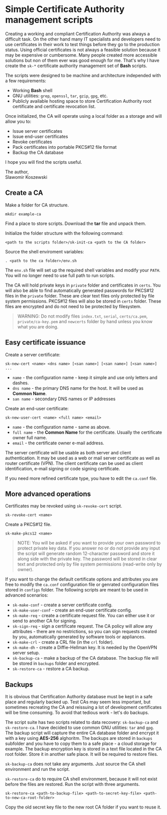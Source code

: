 # Simple Certificate Authority management scripts

Creating a working and compliant Certification Authority was always a difficult task. On the other hand many IT specialists and developers need to use certificates in their work to test things before they go to the production status. Using official certificates is not always a feasible solution because it may be expensive or cumbersome. Many people created more accessible solutions but non of them ever was good enough for me. That's why I have create the `sk-*` certificate authority management set of **Bash** scripts.

The scripts were designed to be machine and architecture independed with a few requirements:

* Working **Bash** shell
* GNU utilities: `grep`, `openssl`, `tar`, `gzip`, `gpg`, etc.
* Publicly available hosting space to store Certification Authority root certificate and certificate revocation list.

Once initialized, the CA will operate using a local folder as a storage and will allow you to:

* Issue server certificates
* Issue end-user certificates
* Revoke certificates
* Pack certificates into portable PKCS#12 file format
* Backup the CA database

I hope you will find the scripts useful.

The author,  
Slawomir Koszewski

## Create a CA

Make a folder for CA structure.

```
mkdir example-ca
```

Find a place to store scripts. Download the **tar** file and unpack them.

Initialize the folder structure with the following command:

```
<path to the scripts folder>/sk-init-ca <path to the CA folder>
```

Source the shell enviroment variables:

```
. <path to the ca folder>/env.sh
```

The `env.sh` file will set up the required shell variables and modify your `PATH`. You will no longer need to use full path to run scripts.

The CA will hold private keys in `private` folder and certificates in `certs`. You will also be able to find automatically generated passwords for PKCS#12 files in the `private` folder. These are clear text files only protected by file system permissions. PKCS#12 files will also be stored in `certs` folder. These files are encrypted and do not need to be protected by filesystem.

> WARNING: Do not modify files `index.txt`, `serial`, `certs/ca.pem`, `private/ca-key.pem` and `newcerts` folder by hand unless you know what you are doing.

## Easy certificate issuance

Create a server certificate:

```
sk-new-cert <name> <dns name> [<san name>] [<san name>] [<san name>] ...
```

* `name` - the configuration name - keep it simple and use only letters and dashes.
* `dns name` - the primary DNS name for the host. It will be used as **Common Name**.
* `san name` - secondary DNS names or IP addresses

Create an end-user certificate:

```
sk-new-user-cert <name> <full name> <email>
```

* `name` - the configuration name - same as above.
* `full name` - the **Common Name** for the certificate. Usually the certificate owner full name.
* `email` - the certificate owner e-mail address.

The server certificate will be usable as both server and client authentication. It may be used as a web or mail server certificate as well as router certificate (VPN). The client certificate can be used as client identification, e-mail signing or code signing certificate.

If you need more refined certificate type, you have to edit the `ca.conf` file.

## More advanced operations

Certificates may be revoked using `sk-revoke-cert` script.

```
sk-revoke-cert <name>
```

Create a PKCS#12 file.

```
sk-make-pkcs12 <name>
```

> NOTE: You will be asked if you want to provide your own password to protect private key data. If you answer no or do not provide any input the script will generate random 12-character password and store it along side with the private key. The password will be stored in clear text and protected only by file system permissions (read-write only by owner).

If you want to change the default certificate options and attributes you are free to modify the `ca.conf` configuration file or genrated configuration files stored in `configs` folder. The following scripts are meant to be used in advanced scenarios:

* `sk-make-conf` - create a server certificate config.
* `sk-make-user-conf` - create an end-user certificate config.
* `sk-make-req` - create a certificate request file. You can either use it or send to another CA for signing.
* `sk-sign-req` - sign a certificate request. The CA policy will allow any attributes - there are no restrictions, so you can sign requests created by you, automatically generated by software tools or appliances.
* `sk-make-crl` - create a CRL file (in the `crl` folder).
* `sk-make-dh` - create a Diffie-Hellman key. It is needed by the OpenVPN server setup.
* `sk-backup-ca` - make a backup of the CA database. The backup file will be stored in `backups` folder and encrypted.
* `sk-restore-ca` - restore a CA backup.

## Backups

It is obvious that Certification Authority database must be kept in a safe place and regularly backed up. Test CAs may seem less important, but sometimes recreating the CA and reissuing a lot of development certificates will be time consuming. To avoid that tedious work - let's do backups.

The script suite has two scripts related to data recovery: `sk-backup-ca` and `sk-restore-ca`. I have decided to use common GNU utilities: `tar` and `gpg`. The backup script will capture the entire CA database folder and encrypt it with a key using **AES-256** alghoritm. The backups are stored in `backups` subfolder and you have to copy them to a safe place - a cloud storage for example. The backup encryption key is stored in a text file located in the CA root folder. Store it in another safe place. It will be required to restore files.

`sk-backup-ca` does not take any arguments. Just source the CA shell environment and run the script.

`sk-restore-ca` do to require CA shell environment, because it will not exist before the files are restored. Run the script with three arguments.

```
sk-restore-ca <path-to-backup-file> <path-to-secret-key-file> <path-to-new-ca-root-folder>
```

Copy the old secret key file to the new root CA folder if you want to reuse it.
